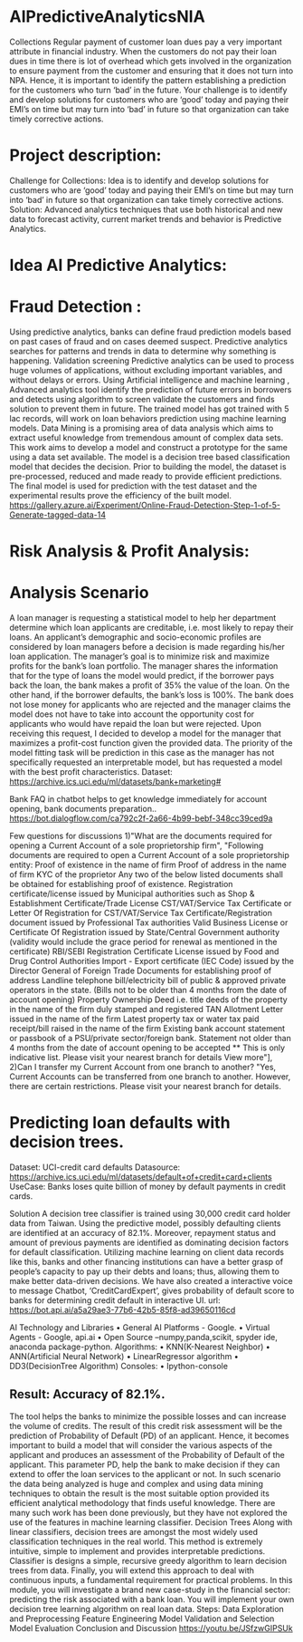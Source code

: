 # AIPredictiveAnalyticsNIA
Collections Regular payment of customer loan dues pay a very important attribute in financial industry. When the customers do not pay their loan dues in time there is lot of overhead which gets involved in the organization to ensure payment from the customer and ensuring that it does not turn into NPA. Hence, it is important to identify the pattern establishing a prediction for the customers who turn ‘bad’ in the future.  Your challenge is to identify and develop solutions for customers who are ‘good’ today and paying their EMI’s on time but may turn into ‘bad’ in future so that organization can take timely corrective actions.
# Project description:
Challenge for Collections: Idea is to identify and develop solutions for customers who are ‘good’ today and paying their EMI’s on time but may turn into ‘bad’ in future so that organization can take timely corrective actions. Solution: Advanced analytics techniques that use both historical and new data to forecast activity, current market trends and behavior is Predictive Analytics. 
# Idea AI Predictive Analytics:
# Fraud Detection :
Using predictive analytics, banks can define fraud prediction models based on past cases of fraud and on cases deemed suspect. Predictive analytics searches for patterns and trends in data to determine why something is happening. Validation screening Predictive analytics can be used to process huge volumes of applications, without excluding important variables, and without delays or errors. Using Artificial intelligence and machine learning , Advanced analytics tool identify the prediction of future errors in borrowers and detects using algorithm to screen validate the customers and finds solution to prevent them in future. The trained model has got trained with 5 lac records, will work on loan behaviors prediction using machine learning models. Data Mining is a promising area of data analysis which aims to extract useful knowledge from tremendous amount of complex data sets. This work aims to develop a model and construct a prototype for the same using a data set available. The model is a decision tree based classification model that decides the decision. Prior to building the model, the dataset is pre-processed, reduced and made ready to provide efficient predictions. The final model is used for prediction with the test dataset and the experimental results prove the efficiency of the built model. 
<h>https://gallery.azure.ai/Experiment/Online-Fraud-Detection-Step-1-of-5-Generate-tagged-data-14</h>

# Risk Analysis & Profit Analysis:
# Analysis Scenario
A loan manager is requesting a statistical model to help her department determine which loan applicants are creditable, i.e. most likely to repay their loans. An applicant’s demographic and socio-economic profiles are considered by loan managers before a decision is made regarding his/her loan application. The manager’s goal is to minimize risk and maximize profits for the bank’s loan portfolio. The manager shares the information that for the type of loans the model would predict, if the borrower pays back the loan, the bank makes a profit of 35% the value of the loan. On the other hand, if the borrower defaults, the bank’s loss is 100%. The bank does not lose money for applicants who are rejected and the manager claims the model does not have to take into account the opportunity cost for applicants who would have repaid the loan but were rejected.
Upon receiving this request, I decided to develop a model for the manager that maximizes a profit-cost function given the provided data. The priority of the model fitting task will be prediction in this case as the manager has not specifically requested an interpretable model, but has requested a model with the best profit characteristics.
Dataset: <h>https://archive.ics.uci.edu/ml/datasets/bank+marketing#</h>

Bank FAQ in chatbot helps to get knowledge immediately for account opening, bank documents preparation..
https://bot.dialogflow.com/ca792c2f-2a66-4b99-bebf-348cc39ced9a

Few questions for discussions
1)"What are the documents required for opening a Current Account of a sole proprietorship firm",
"Following documents are required to open a Current Account of a sole proprietorship entity: Proof of existence in the name of firm Proof of address in the name of firm KYC of the proprietor Any two of the below listed documents shall be obtained for establishing proof of existence. Registration certificate/license issued by Municipal authorities such as Shop & Establishment Certificate/Trade License CST/VAT/Service Tax Certificate or Letter Of Registration for CST/VAT/Service Tax Certificate/Registration document issued by Professional Tax authorities Valid Business License or Certificate Of Registration issued by State/Central Government authority (validity would include the grace period for renewal as mentioned in the certificate) RBI/SEBI Registration Certificate License issued by Food and Drug Control Authorities Import - Export certificate (IEC Code) issued by the Director General of Foreign Trade Documents for establishing proof of address Landline telephone bill/electricity bill of public & approved private operators in the state. (Bills not to be older than 4 months from the date of account opening) Property Ownership Deed i.e. title deeds of the property in the name of the firm duly stamped and registered TAN Allotment Letter issued in the name of the firm Latest property tax or water tax paid receipt/bill raised in the name of the firm Existing bank account statement or passbook of a PSU/private sector/foreign bank. Statement not older than 4 months from the date of account opening to be accepted ** This is only indicative list. Please visit your nearest branch for details View more"],
2)Can I transfer my Current Account from one branch to another?
"Yes, Current Accounts can be transferred from one branch to another. However, there are certain restrictions. Please visit your nearest branch for details.


# Predicting loan defaults with decision trees.

Dataset: UCI-credit card defaults
Datasource: https://archive.ics.uci.edu/ml/datasets/default+of+credit+card+clients
UseCase: Banks loses quite billion of money by default payments in credit cards. 

Solution
A decision tree classifier is trained using 30,000 credit card holder data from Taiwan. Using the predictive model, possibly defaulting clients are identified at an accuracy of 82.1%. Moreover, repayment status and amount of previous payments are identified as dominating decision factors for default classification.
Utilizing machine learning on client data records like this, banks and other financing institutions can have a better grasp of people’s capacity to pay up their debts and loans; thus, allowing them to make better data-driven decisions.
We have also created a interactive voice to message Chatbot, ‘CreditCardExpert’, gives probability of default score to banks for determining credit default in interactive UI.
url: https://bot.api.ai/a5a29ae3-77b6-42b5-85f8-ad39650116cd

AI Technology and Libraries
•	General AI Platforms - Google.
•	Virtual Agents - Google, api.ai
•	Open Source –numpy,panda,scikit, spyder ide, anaconda package-python.
Algorithms:
•	KNN(K-Nearest Neighbor)
•	ANN(Artificial Neural Network)
•	LinearRegressor algorithm
•	DD3(DecisionTree Algorithm)
Consoles:
•	Ipython-console 

Result:
  Accuracy of 82.1%.
-
The tool helps the banks to minimize the possible losses and can increase the volume of credits. The result of this credit risk assessment will be the prediction of Probability of Default (PD) of an applicant. Hence, it becomes important to build a model that will consider the various aspects of the applicant and produces an assessment of the Probability of Default of the applicant. This parameter PD, help the bank to make decision if they can extend to offer the loan services to the applicant or not. In such scenario the data being analyzed is huge and complex and using data mining techniques to obtain the result is the most suitable option provided its efficient analytical methodology that finds useful knowledge. There are many such work has been done previously, but they have not explored the use of the features in machine learning classifier. Decision Trees Along with linear classifiers, decision trees are amongst the most widely used classification techniques in the real world. This method is extremely intuitive, simple to implement and provides interpretable predictions. Classifier is designs a simple, recursive greedy algorithm to learn decision trees from data. Finally, you will extend this approach to deal with continuous inputs, a fundamental requirement for practical problems. In this module, you will investigate a brand new case-study in the financial sector: predicting the risk associated with a bank loan. You will implement your own decision tree learning algorithm on real loan data. 
Steps: Data Exploration and Preprocessing Feature Engineering Model Validation and Selection Model Evaluation Conclusion and Discussion
https://youtu.be/JSfzwGIPSUk
